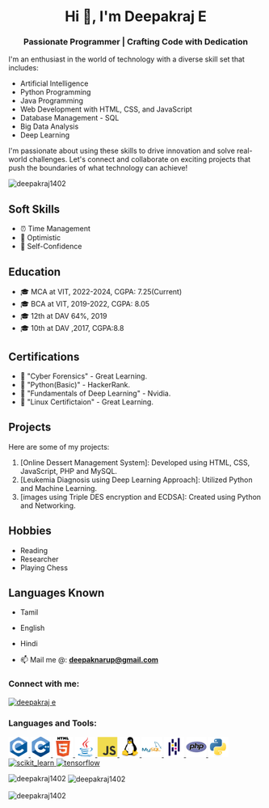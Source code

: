 <h1 align="center">Hi 👋, I'm Deepakraj E</h1>
<h3 align="center">Passionate Programmer | Crafting Code with Dedication</h3>

I'm an enthusiast in the world of technology with a diverse skill set that includes:

- Artificial Intelligence
- Python Programming
- Java Programming
- Web Development with HTML, CSS, and JavaScript
- Database Management - SQL
- Big Data Analysis
- Deep Learning

I'm passionate about using these skills to drive innovation and solve real-world challenges. Let's connect and collaborate on exciting projects that push the boundaries of what technology can achieve!

<p align="left"> <img src="https://komarev.com/ghpvc/?username=deepakraj1402&label=Profile%20views&color=0e75b6&style=flat" alt="deepakraj1402" /> </p>

## Soft Skills

- ⏰ Time Management
- 🌟 Optimistic
- 💪 Self-Confidence

  
## Education

- 🎓 MCA at VIT, 2022-2024, CGPA: 7.25(Current)
- 🎓 BCA at VIT, 2019-2022, CGPA: 8.05
- 🎓 12th at DAV 64%, 2019
- 🎓 10th at DAV ,2017, CGPA:8.8

## Certifications

- 📜 "Cyber Forensics" - Great Learning.
- 📜 "Python(Basic)" - HackerRank.
- 📜 "Fundamentals of Deep Learning" - Nvidia.
- 📜 "Linux Certifictaion" - Great Learning.

## Projects

Here are some of my projects:

1. [Online Dessert Management System]: Developed using HTML, CSS, JavaScript,  PHP and MySQL.
2. [Leukemia Diagnosis using Deep Learning Approach]: Utilized Python and Machine Learning.
3. [images using Triple DES encryption and ECDSA]: Created using Python and Networking.

## Hobbies

- Reading
- Researcher
- Playing Chess

## Languages Known

- Tamil
- English
- Hindi

- 📫 Mail me @: **deepaknarup@gmail.com**

<h3 align="left">Connect with me:</h3>
<p align="left">
<a href="https://linkedin.com/in/deepakraj e" target="blank"><img align="center" src="https://raw.githubusercontent.com/rahuldkjain/github-profile-readme-generator/master/src/images/icons/Social/linked-in-alt.svg" alt="deepakraj e" height="30" width="40" /></a>
</p>

<h3 align="left">Languages and Tools:</h3>
<p align="left"> <a href="https://www.cprogramming.com/" target="_blank" rel="noreferrer"> <img src="https://raw.githubusercontent.com/devicons/devicon/master/icons/c/c-original.svg" alt="c" width="40" height="40"/> </a> <a href="https://www.w3schools.com/cpp/" target="_blank" rel="noreferrer"> <img src="https://raw.githubusercontent.com/devicons/devicon/master/icons/cplusplus/cplusplus-original.svg" alt="cplusplus" width="40" height="40"/> </a> <a href="https://www.w3.org/html/" target="_blank" rel="noreferrer"> <img src="https://raw.githubusercontent.com/devicons/devicon/master/icons/html5/html5-original-wordmark.svg" alt="html5" width="40" height="40"/> </a> <a href="https://www.java.com" target="_blank" rel="noreferrer"> <img src="https://raw.githubusercontent.com/devicons/devicon/master/icons/java/java-original.svg" alt="java" width="40" height="40"/> </a> <a href="https://developer.mozilla.org/en-US/docs/Web/JavaScript" target="_blank" rel="noreferrer"> <img src="https://raw.githubusercontent.com/devicons/devicon/master/icons/javascript/javascript-original.svg" alt="javascript" width="40" height="40"/> </a> <a href="https://www.linux.org/" target="_blank" rel="noreferrer"> <img src="https://raw.githubusercontent.com/devicons/devicon/master/icons/linux/linux-original.svg" alt="linux" width="40" height="40"/> </a> <a href="https://www.mysql.com/" target="_blank" rel="noreferrer"> <img src="https://raw.githubusercontent.com/devicons/devicon/master/icons/mysql/mysql-original-wordmark.svg" alt="mysql" width="40" height="40"/> </a> <a href="https://pandas.pydata.org/" target="_blank" rel="noreferrer"> <img src="https://raw.githubusercontent.com/devicons/devicon/2ae2a900d2f041da66e950e4d48052658d850630/icons/pandas/pandas-original.svg" alt="pandas" width="40" height="40"/> </a> <a href="https://www.php.net" target="_blank" rel="noreferrer"> <img src="https://raw.githubusercontent.com/devicons/devicon/master/icons/php/php-original.svg" alt="php" width="40" height="40"/> </a> <a href="https://www.python.org" target="_blank" rel="noreferrer"> <img src="https://raw.githubusercontent.com/devicons/devicon/master/icons/python/python-original.svg" alt="python" width="40" height="40"/> </a> <a href="https://scikit-learn.org/" target="_blank" rel="noreferrer"> <img src="https://upload.wikimedia.org/wikipedia/commons/0/05/Scikit_learn_logo_small.svg" alt="scikit_learn" width="40" height="40"/> </a> <a href="https://www.tensorflow.org" target="_blank" rel="noreferrer"> <img src="https://www.vectorlogo.zone/logos/tensorflow/tensorflow-icon.svg" alt="tensorflow" width="40" height="40"/> </a> </p>

<p><img align="left" src="https://github-readme-stats.vercel.app/api/top-langs?username=deepakraj1402&show_icons=true&locale=en&layout=compact" alt="deepakraj1402" /></p>

<p>&nbsp;<img align="center" src="https://github-readme-stats.vercel.app/api?username=deepakraj1402&show_icons=true&locale=en" alt="deepakraj1402" /></p>

<p><img align="center" src="https://github-readme-streak-stats.herokuapp.com/?user=deepakraj1402&" alt="deepakraj1402" /></p>

